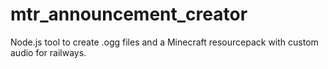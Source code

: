 # mtr_announcement_creator
Node.js tool to create .ogg files and a Minecraft resourcepack with custom audio for railways.
